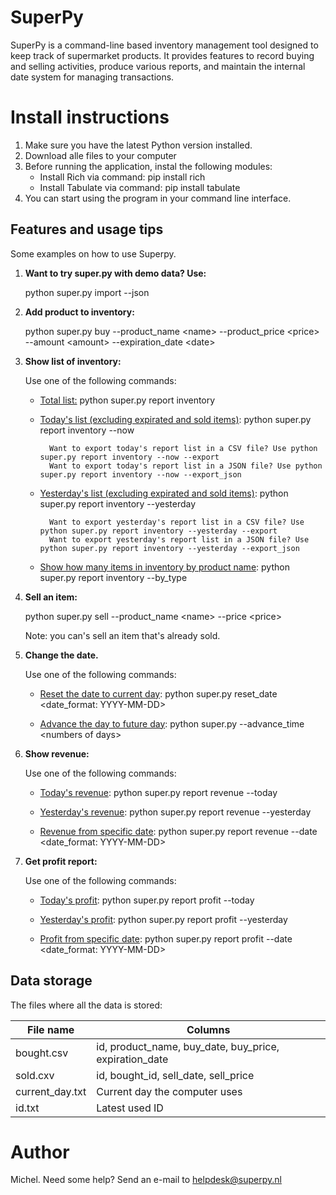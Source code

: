 # SuperPy
SuperPy is a command-line based inventory management tool designed to keep track of supermarket products. It provides features to record buying and selling activities, produce various reports, and maintain the internal date system for managing transactions.

# Install instructions

1. Make sure you have the latest Python version installed.
2. Download alle files to your computer
3. Before running the application, instal the following modules:
    * Install Rich via command: pip install rich
    * Install Tabulate via command: pip install tabulate
4. You can start using the program in your command line interface.

## Features and usage tips
Some examples on how to use Superpy.
1. **Want to try super.py with demo data? Use:**

    python super.py import --json

2. **Add product to inventory:**

    python super.py buy --product_name \<name> --product_price \<price> --amount \<amount> --expiration_date \<date>

3. **Show list of inventory:**

    Use one of the following commands:

    * <u>Total list:</u> python super.py report inventory
    
    * <u>Today's list (excluding expirated and sold items)</u>: python super.py report inventory --now
    
            Want to export today's report list in a CSV file? Use python super.py report inventory --now --export
            Want to export today's report list in a JSON file? Use python super.py report inventory --now --export_json 

    * <u>Yesterday's list (excluding expirated and sold items)</u>: python super.py report inventory --yesterday
            
            Want to export yesterday's report list in a CSV file? Use python super.py report inventory --yesterday --export
            Want to export yesterday's report list in a JSON file? Use python super.py report inventory --yesterday --export_json

    * <u>Show how many items in inventory by product name</u>: python super.py report inventory --by_type

4. **Sell an item:**

    python super.py sell --product_name \<name> --price \<price>

    Note: you can's sell an item that's already sold.

5. **Change the date.**
    
    Use one of the following commands:

    * <u>Reset the date to current day</u>: python super.py reset_date \<date_format: YYYY-MM-DD>
    
    * <u>Advance the day to future day</u>: python super.py --advance_time \<numbers of days>

6. **Show revenue:**
    
    Use one of the following commands:

    * <u>Today's revenue</u>: python super.py report revenue --today

    * <u>Yesterday's revenue</u>: python super.py report revenue --yesterday

    * <u>Revenue from specific date</u>: python super.py report revenue --date \<date_format: YYYY-MM-DD>

7. **Get profit report:**
    
    Use one of the following commands:

    * <u>Today's profit</u>: python super.py report profit --today

    * <u>Yesterday's profit</u>: python super.py report profit --yesterday

    * <u>Profit from specific date</u>: python super.py report profit --date \<date_format: YYYY-MM-DD>

## Data storage
The files where all the data is stored:

| File name | Columns |
| ----------- | ----------- |
| bought.csv | id, product_name, buy_date, buy_price, expiration_date |
| sold.cxv | id, bought_id, sell_date, sell_price |
| current_day.txt | Current day the computer uses |
| id.txt | Latest used ID |

# Author
Michel. Need some help? Send an e-mail to helpdesk@superpy.nl
